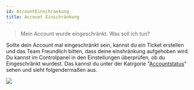 ```yaml
---
id: AccountEinschraekung
title: Account Einschränkung
---
```


> Mein Account wurde eingeschränkt. Was soll ich tun?

Sollte dein Account mal eingeschränkt sein, kannst du ein Ticket erstellen und das Team Freundlich bitten, dass deine einshränkung aufgehoben wird.
Du kannst im Controlpanel in den Einstellungen überprüfen, ob du Eingeschränkt wurdest. Das kannst du unter der Katrgorie "[Accountstatus]" sehen und sieht folgendermaßen aus.

![](https://screen.magic-pics.tk/FOku9/naJIcuBe84.png/raw)






[Accountstatus]: https://www.puh.hosting/cp/s/accountstatus
